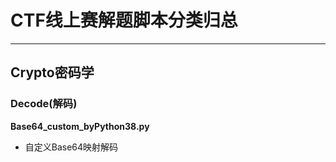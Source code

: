 # CTF线上赛解题脚本分类归总

---

## Crypto密码学

### Decode(解码)

**Base64_custom_byPython38.py**

- 自定义Base64映射解码
